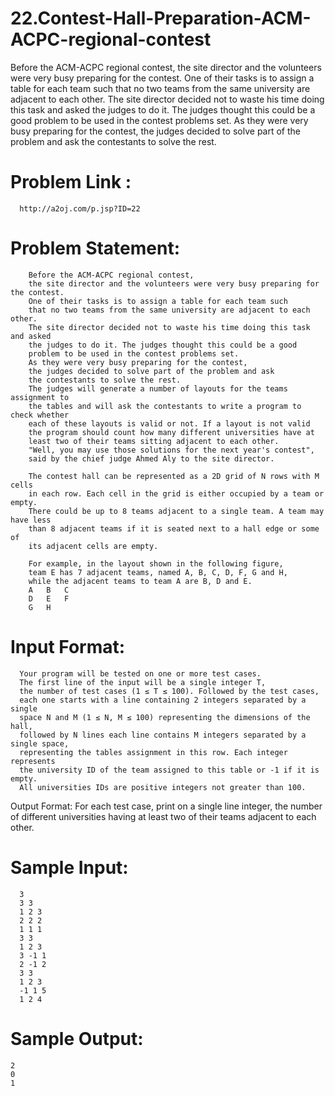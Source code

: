 # 22.Contest-Hall-Preparation-ACM-ACPC-regional-contest
Before the ACM-ACPC regional contest, the site director and the volunteers were very busy preparing for the contest. One of their tasks is to assign a table for each team such that no two teams from the same university are adjacent to each other. The site director decided not to waste his time doing this task and asked the judges to do it. The judges thought this could be a good problem to be used in the contest problems set. As they were very busy preparing for the contest, the judges decided to solve part of the problem and ask the contestants to solve the rest. 

# Problem Link :
      http://a2oj.com/p.jsp?ID=22

# Problem Statement:
        Before the ACM-ACPC regional contest,
        the site director and the volunteers were very busy preparing for the contest.
        One of their tasks is to assign a table for each team such
        that no two teams from the same university are adjacent to each other.
        The site director decided not to waste his time doing this task and asked
        the judges to do it. The judges thought this could be a good
        problem to be used in the contest problems set.
        As they were very busy preparing for the contest,
        the judges decided to solve part of the problem and ask
        the contestants to solve the rest.
        The judges will generate a number of layouts for the teams assignment to
        the tables and will ask the contestants to write a program to check whether
        each of these layouts is valid or not. If a layout is not valid
        the program should count how many different universities have at
        least two of their teams sitting adjacent to each other.
        "Well, you may use those solutions for the next year's contest",
        said by the chief judge Ahmed Aly to the site director.
        
        The contest hall can be represented as a 2D grid of N rows with M cells
        in each row. Each cell in the grid is either occupied by a team or empty.
        There could be up to 8 teams adjacent to a single team. A team may have less
        than 8 adjacent teams if it is seated next to a hall edge or some of
        its adjacent cells are empty.
        
        For example, in the layout shown in the following figure,
        team E has 7 adjacent teams, named A, B, C, D, F, G and H,
        while the adjacent teams to team A are B, D and E.
        A   B   C
        D   E   F
        G   H

# Input Format:
      Your program will be tested on one or more test cases.
      The first line of the input will be a single integer T,
      the number of test cases (1 ≤ T ≤ 100). Followed by the test cases,
      each one starts with a line containing 2 integers separated by a single
      space N and M (1 ≤ N, M ≤ 100) representing the dimensions of the hall,
      followed by N lines each line contains M integers separated by a single space,
      representing the tables assignment in this row. Each integer represents
      the university ID of the team assigned to this table or -1 if it is empty.
      All universities IDs are positive integers not greater than 100.

Output Format:
      For each test case, print on a single line integer,
      the number of different universities having at least two of
      their teams adjacent to each other.

# Sample Input:
      3
      3 3
      1 2 3
      2 2 2
      1 1 1
      3 3
      1 2 3
      3 -1 1
      2 -1 2
      3 3
      1 2 3
      -1 1 5
      1 2 4

# Sample Output:
    2
    0
    1
